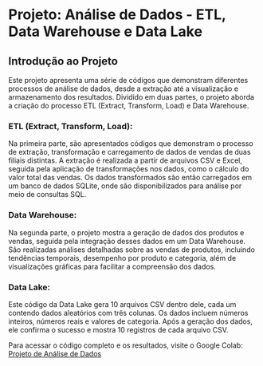# Projeto: Análise de Dados - ETL, Data Warehouse e Data Lake

## Introdução ao Projeto

Este projeto apresenta uma série de códigos que demonstram diferentes processos de análise de dados, desde a extração até a visualização e armazenamento dos resultados. Dividido em duas partes, o projeto aborda a criação do processo ETL (Extract, Transform, Load) e Data Warehouse.

### ETL (Extract, Transform, Load):

Na primeira parte, são apresentados códigos que demonstram o processo de extração, transformação e carregamento de dados de vendas de duas filiais distintas. A extração é realizada a partir de arquivos CSV e Excel, seguida pela aplicação de transformações nos dados, como o cálculo do valor total das vendas. Os dados transformados são então carregados em um banco de dados SQLite, onde são disponibilizados para análise por meio de consultas SQL.

### Data Warehouse:

Na segunda parte, o projeto mostra a geração de dados dos produtos e vendas, seguida pela integração desses dados em um Data Warehouse. São realizadas análises detalhadas sobre as vendas de produtos, incluindo tendências temporais, desempenho por produto e categoria, além de visualizações gráficas para facilitar a compreensão dos dados.

### Data Lake:

Este código da Data Lake gera 10 arquivos CSV dentro dele, cada um contendo dados aleatórios com três colunas. Os dados incluem números inteiros, números reais e valores de categoria. Após a geração dos dados, ele confirma o sucesso e mostra 10 registros de cada arquivo CSV.

Para acessar o código completo e os resultados, visite o Google Colab: [Projeto de Análise de Dados](https://colab.research.google.com/drive/1ybiOMDzN8CNIUw1rFUoXhtXxc-vnXMey?usp=sharing)
